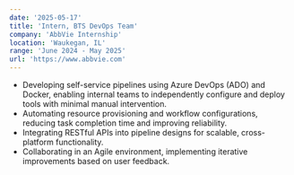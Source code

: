 ```yaml
---
date: '2025-05-17'
title: 'Intern, BTS DevOps Team'
company: 'AbbVie Internship'
location: 'Waukegan, IL'
range: 'June 2024 - May 2025'
url: 'https://www.abbvie.com'
---
```


- Developing self-service pipelines using Azure DevOps (ADO) and Docker, enabling internal teams to independently configure and deploy tools with minimal manual intervention.
- Automating resource provisioning and workflow configurations, reducing task completion time and improving reliability.
- Integrating RESTful APIs into pipeline designs for scalable, cross-platform functionality.
- Collaborating in an Agile environment, implementing iterative improvements based on user feedback.

